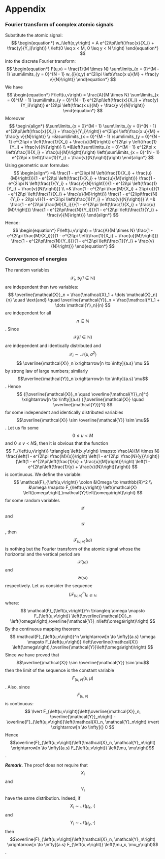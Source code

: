 # Appendix

### Fourier transform of complex atomic signals
Substitute the atomic signal:
$$
\begin{equation*}
    w_i\left(x,y\right) = A e^{2i\pi\left(\frac{x}{X_i} + \frac{y}{Y_i}\right)} \ \left(0 \leq x < M, 0 \leq y < N  \right)
\end{equation*}
$$
into the discrete Fourier transform:
$$
\begin{equation*}
    F(u,v) = \frac{1}{M \times N} \sum\limits_{x = 0}^{M - 1} \sum\limits_{y = 0}^{N - 1} w_{i}(x,y) e^{2i\pi \left(\frac{x u}{M} + \frac{y v}{N}\right)}
\end{equation*}
$$
We have
$$
\begin{equation*}
    F\left(u,v\right) = \frac{A}{M \times N} \sum\limits_{x = 0}^{M - 1} \sum\limits_{y = 0}^{N - 1} e^{2i\pi\left(\frac{x}{X_i} + \frac{y}{Y_i}\right)} e^{2i\pi \left(\frac{x u}{M} + \frac{y v}{N}\right)}
\end{equation*}
$$
Moreover
$$
\begin{align*}
    &\sum\limits_{x = 0}^{M - 1} \sum\limits_{y = 0}^{N - 1} e^{2i\pi\left(\frac{x}{X_i} + \frac{y}{Y_i}\right)} e^{2i\pi \left(\frac{x u}{M} + \frac{y v}{N}\right)} \\ =&\sum\limits_{x = 0}^{M - 1} \sum\limits_{y = 0}^{N - 1} e^{2i\pi x \left(\frac{1}{X_i} + \frac{u}{M}\right)} e^{2i\pi y \left(\frac{1}{Y_i} + \frac{v}{N}\right)} \\ =&\left(\sum\limits_{x = 0}^{M - 1} e^{2i\pi x \left(\frac{1}{X_i} + \frac{u}{M}\right)}\right) \left(\sum\limits_{x = 0}^{N - 1} e^{2i\pi x \left(\frac{1}{Y_i} + \frac{v}{N}\right)}\right)
\end{align*}
$$
Using geometric sum formulae:
$$
\begin{align*}
    =& \frac{1 - e^{2i\pi M \left(\frac{1}{X_i} + \frac{u}{M}\right)}}{1 - e^{2i\pi \left(\frac{1}{X_i} + \frac{u}{M}\right)}} \frac{1 - e^{2i\pi N \left(\frac{1}{Y_i} + \frac{v}{N}\right)}}{1 - e^{2i\pi \left(\frac{1}{Y_i} + \frac{v}{N}\right)}} \\
    =& \frac{1 - e^{2i\pi \frac{M}{X_i} + 2i\pi u}}{1 - e^{2i\pi \left(\frac{1}{X_i} + \frac{u}{M}\right)}} \frac{1 - e^{2i\pi\frac{N}{Y_i} + 2i\pi v}}{1 - e^{2i\pi \left(\frac{1}{Y_i} + \frac{v}{N}\right)}} \\
    =& \frac{1 - e^{2i\pi \frac{M}{X_i}}}{1 - e^{2i\pi \left(\frac{1}{X_i} + \frac{u}{M}\right)}} \frac{1 - e^{2i\pi\frac{N}{Y_i}}}{1 - e^{2i\pi \left(\frac{1}{Y_i} + \frac{v}{N}\right)}}
\end{align*}
$$
Hence:
$$
\begin{equation*}
    F\left(u,v\right) = \frac{A}{M \times N} \frac{1 - e^{2i\pi \frac{M}{X_i}}}{1 - e^{2i\pi \left(\frac{1}{X_i} + \frac{u}{M}\right)}} \frac{1 - e^{2i\pi\frac{N}{Y_i}}}{1 - e^{2i\pi \left(\frac{1}{Y_i} + \frac{v}{N}\right)}}
\end{equation*}
$$

### Convergence of energies
The random variables $$\mathcal{X}_i, \mathcal{Y}_i \left(i \in \mathbb{N}\right)$$ are independent then two variables:
$$
    \overline{\mathcal{X}}_n = \frac{\mathcal{X}_1 + \dots \mathcal{X}_n}{n} \quad \text{and} \quad \overline{\mathcal{Y}}_n = \frac{\mathcal{Y}_1 + \dots \mathcal{Y}_n}{n} 
$$
are independent for all $$n \in \mathbb{N}$$. Since $$\mathcal{X}_i \left(i \in \mathbb{N}\right)$$ are independent and identically distributed and $$\mathcal{X}_i \sim \mathcal{N}\left(\mu, \sigma^2\right)$$
$$
    \overline{\mathcal{X}}_n \xrightarrow[n \to \infty]{a.s} \mu
$$
by strong law of large numbers; similarly $$\overline{\mathcal{Y}}_n \xrightarrow[n \to \infty]{a.s} \mu$$. Hence
$$
    {[\overline{\mathcal{X}}_n \quad \overline{\mathcal{Y}}_n]^t} \xrightarrow[n \to \infty]{a.s} {[\overline{\mathcal{X}} \quad \overline{\mathcal{Y}}]^t}
$$
for some independent and identically distributed variables $$\overline{\mathcal{X}} \sim \overline{\mathcal{Y}} \sim \mu$$. Let us fix some $$0 \leq u < M$$ and $0 \leq v < N$$, then it is obvious that the function
$$
    F_{\left(u,v\right)} \triangleq \left(x,y\right) \mapsto \frac{A}{M \times N} \frac{\left(1 - e^{2i\pi \frac{M}{x}}\right) \left(1 - e^{2i\pi \frac{N}{y}}\right)}{\left(1 - e^{2i\pi\left(\frac{1}{x} + \frac{u}{M}\right)}\right) \left(1 - e^{2i\pi\left(\frac{1}{y} + \frac{v}{N}\right)}\right)}
$$
is continuous. We define the variable:
$$
    \mathcal{F}_{\left(u,v\right)} \colon &\Omega \to \mathbb{R}^2 \\
        &\omega \mapsto F_{\left(u,v\right)} \left(\mathcal{X} \left(\omega\right),\mathcal{Y}\left(\omega\right)\right)
$$
for some random variables $$\mathcal{X}$$ and $$\mathcal{Y}$$, then $$\mathcal{F}_{\left(u,v\right)}\left(\omega\right)$$ is nothing but the Fourier transform of the atomic signal whose the horizontal and the vertical period are $$\mathcal{X}\left(\omega\right)$$ and $$\mathcal{Y}\left(\omega\right)$$ respectively. Let us consider the sequence $$\left(\mathcal{F}_{\left(u,v\right)}^n\right)_{n \in \mathbb{N}}$$ where:
$$
    \mathcal{F}_{\left(u,v\right)}^n \triangleq \omega \mapsto F_{\left(u,v\right)} \left(\overline{\mathcal{X}}_n \left(\omega\right),\overline{\mathcal{Y}}_n\left(\omega\right)\right)
$$
By the continuous mapping theorem:
$$
    \mathcal{F}_{\left(u,v\right)}^n \xrightarrow[n \to \infty]{a.s} \omega \mapsto F_{\left(u,v\right)} \left(\overline{\mathcal{X}} \left(\omega\right),\overline{\mathcal{Y}}\left(\omega\right)\right)
$$
Since we have proved that $$\overline{\mathcal{X}} \sim \overline{\mathcal{Y}} \sim \mu$$ then the limit of the sequence is the constant variable $$F_{\left(u,v\right)} \left(\mu, \mu\right)$$. Also, since $$F_{\left(u,v\right)}$$ is continuous:
$$
    \lvert F_{\left(u,v\right)}\left(\overline{\mathcal{X}}_n, \overline{\mathcal{Y}}_n\right) - \overline{F}_{\left(u,v\right)}\left(\mathcal{X}_n, \mathcal{Y}_n\right) \rvert \xrightarrow[n \to \infty]{} 0
$$
Hence $$\overline{F}_{\left(u,v\right)}\left(\mathcal{X}_n, \mathcal{Y}_n\right) \xrightarrow[n \to \infty]{a.s} F_{\left(u,v\right)} \left(\mu, \mu\right)$$.

_**Remark.**_ The proof does not require that $$X_i$$ and $$Y_i$$ have the same distribution. Indeed, if $$X_i \sim \mathcal{N}\left(\mu_{x},\cdot\right)$$ and $$Y_i \sim \mathcal{N}\left(\mu_{y},\cdot\right)$$ then $$\overline{F}_{\left(u,v\right)}\left(\mathcal{X}_n, \mathcal{Y}_n\right) \xrightarrow[n \to \infty]{a.s} F_{\left(u,v\right)} \left(\mu_x, \mu_y\right)$$.
